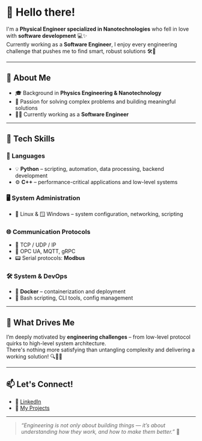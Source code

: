 # 👋 Hello there!

I'm a **Physical Engineer specialized in Nanotechnologies** who fell in love with **software development** 💻✨  
Currently working as a **Software Engineer**, I enjoy every engineering challenge that pushes me to find smart, robust solutions 🛠️🧠

---

## 🚀 About Me

- 🎓 Background in **Physics Engineering & Nanotechnology**
- 🧩 Passion for solving complex problems and building meaningful solutions
- 🧑‍💻 Currently working as a **Software Engineer**

---

## 🧠 Tech Skills

### 📝 Languages
- 💡 **Python** – scripting, automation, data processing, backend development  
- ⚙️ **C++** – performance-critical applications and low-level systems

### 🖥️ System Administration
- 🐧 Linux & 🪟 Windows – system configuration, networking, scripting

### 🌐 Communication Protocols
- 🔌 TCP / UDP / IP  
- 🔁 OPC UA, MQTT, gRPC  
- 📟 Serial protocols: **Modbus**

### 🛠️ System & DevOps
- 🐳 **Docker** – containerization and deployment  
- 🔧 Bash scripting, CLI tools, config management

---

## 💭 What Drives Me

I’m deeply motivated by **engineering challenges** – from low-level protocol quirks to high-level system architecture.  
There's nothing more satisfying than untangling complexity and delivering a working solution! 🔍🧩✅

---

## 📫 Let's Connect!

- 💼 [LinkedIn](www.linkedin.com/in/kevin-montano-a1579015b)  
- 📂 [My Projects](https://github.com/montano96?tab=repositories)

---

> *“Engineering is not only about building things — it’s about understanding how they work, and how to make them better.”* 🚀
